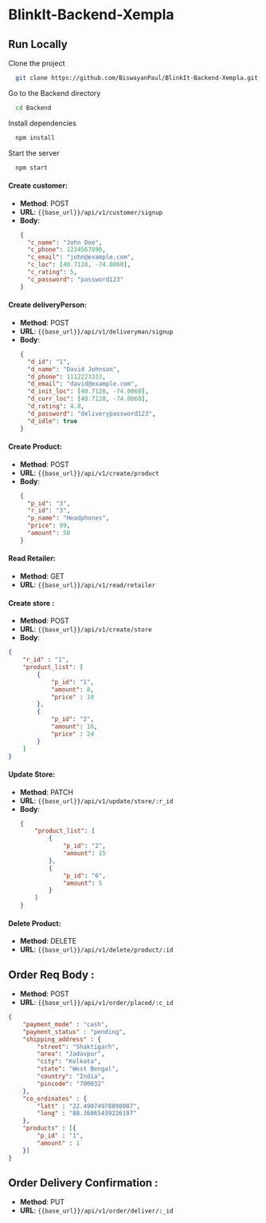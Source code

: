 ﻿# BlinkIt-Backend-Xempla

## Run Locally

Clone the project

```bash
  git clone https://github.com/BiswayanPaul/BlinkIt-Backend-Xempla.git
```

Go to the Backend directory

```bash
  cd Backend
```

Install dependencies

```bash
  npm install
```

Start the server

```bash
  npm start
```


#### Create customer:
- **Method**: POST
- **URL**: `{{base_url}}/api/v1/customer/signup`
- **Body**:
  ```json
  {
    "c_name": "John Doe",
    "c_phone": 1234567890,
    "c_email": "john@example.com",
    "c_loc": [40.7128, -74.0060],
    "c_rating": 5,
    "c_password": "password123"
  }
  ```

#### Create deliveryPerson:
- **Method**: POST
- **URL**: `{{base_url}}/api/v1/deliveryman/signup`
- **Body**:
  ```json
  {
    "d_id": "1",
    "d_name": "David Johnson",
    "d_phone": 1112223333,
    "d_email": "david@example.com",
    "d_init_loc": [40.7128, -74.0060],
    "d_curr_loc": [40.7128, -74.0060],
    "d_rating": 4.8,
    "d_password": "deliverypassword123",
    "d_idle": true
  }
  ```

#### Create Product:
- **Method**: POST
- **URL**: `{{base_url}}/api/v1/create/product`
- **Body**:
  ```json
  {
    "p_id": "3",
    "r_id": "3",
    "p_name": "Headphones",
    "price": 99,
    "amount": 50
  }
  ```

#### Read Retailer:
- **Method**: GET
- **URL**: `{{base_url}}/api/v1/read/retailer`

#### Create store :
- **Method**: POST
- **URL**: `{{base_url}}/api/v1/create/store`
- **Body**:
``` json
{
    "r_id" : "1",
    "product_list": [
        {
            "p_id": "1",
            "amount": 8,
            "price" : 10
        },
        {
            "p_id": "2",
            "amount": 16,
            "price" : 24
        }
    ]
}
```


#### Update Store:
- **Method**: PATCH
- **URL**: `{{base_url}}/api/v1/update/store/:r_id`
- **Body**:
  ```json
  {
      "product_list": [
          {
              "p_id": "2",
              "amount": 15
          },
          {
              "p_id": "6",
              "amount": 5
          }
      ]
  }
  ```

#### Delete Product:
- **Method**: DELETE
- **URL**: `{{base_url}}/api/v1/delete/product/:id`

## Order Req Body :
- **Method**: POST
- **URL**: `{{base_url}}/api/v1/order/placed/:c_id`
```json
{
    "payment_mode" : "cash",
    "payment_status" : "pending", 
    "shipping_address" : {
        "street": "Shaktigarh",
        "area": "Jadavpur",
        "city": "Kolkata",
        "state": "West Bengal",
        "country": "India",
        "pincode": "700032"
    },
    "co_ordinates" : {
        "latt" : "22.49074978890007", 
        "long" : "88.36865439226197"
    },
    "products" : [{
        "p_id" : "1",
        "amount" : 1
    }]
}
```


## Order Delivery Confirmation :
- **Method**: PUT
- **URL**: `{{base_url}}/api/v1/order/deliver/:_id`